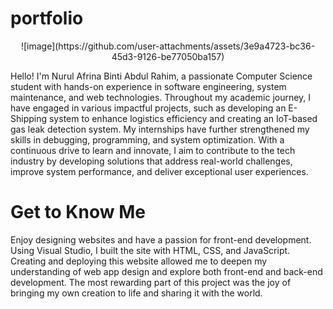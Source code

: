 # portfolio
<p align="center">
![image](https://github.com/user-attachments/assets/3e9a4723-bc36-45d3-9126-be77050ba157)


<p>Hello! I'm Nurul Afrina Binti Abdul Rahim, a passionate Computer Science student with hands-on experience in software engineering, system maintenance, and web technologies. Throughout my academic journey, I have engaged in various impactful projects, such as developing an E-Shipping system to enhance logistics efficiency and creating an IoT-based gas leak detection system. My internships have further strengthened my skills in debugging, programming, and system optimization. With a continuous drive to learn and innovate, I aim to contribute to the tech industry by developing solutions that address real-world challenges, improve system performance, and deliver exceptional user experiences.</p>

# Get to Know Me 

<p>Enjoy designing websites and have a passion for front-end development. Using Visual Studio, I built the site with HTML, CSS, and JavaScript. Creating and deploying this website allowed me to deepen my understanding of web app design and explore both front-end and back-end development. The most rewarding part of this project was the joy of bringing my own creation to life and sharing it with the world.</p>
